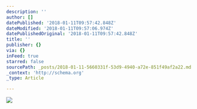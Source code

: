 ```yaml
---
description: ''
author: []
datePublished: '2018-01-11T09:57:42.848Z'
dateModified: '2018-01-11T09:57:06.974Z'
datePublishedOriginal: '2018-01-11T09:57:42.848Z'
title: ''
publisher: {}
via: {}
inFeed: true
starred: false
sourcePath: _posts/2018-01-11-5660331f-53d9-4940-a72e-851f49af2a22.md
_context: 'http://schema.org'
_type: Article

---
```

![](https://the-grid-user-content.s3-us-west-2.amazonaws.com/5493165f-db02-4798-996e-e53254228283.png)